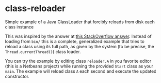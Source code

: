 class-reloader
==============

Simple example of a Java ClassLoader that forcibly reloads from disk each class instance

This was inspired by the answer at [this StackOverflow answer](http://stackoverflow.com/a/3971771/7849). 
Instead of loading from `bin/` this is a complete, generalized example that tries to reload a class
using its full path, as given by the system (to be precise, the `Thread.currentThread()`) class loader.

You can try the example by editing class `reloader.A` in you favorite editor (this is a Netbeans project) 
while running the provided `Start` class as your `main`. The example will reload class `A` each second
and execute the updated constructor.
